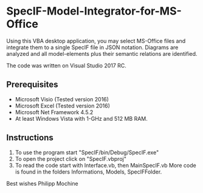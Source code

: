 # SpecIF-Model-Integrator-for-MS-Office
Using this VBA desktop application, you may select MS-Office files and integrate them to a single SpecIF file in JSON notation. Diagrams are analyzed and all model-elements plus their semantic relations are identified.

The code was written on Visual Studio 2017 RC.

## Prerequisites
- Microsoft Visio (Tested version 2016)
- Microsoft Excel (Tested version 2016)
- Microsoft Net Framework 4.5.2
- At least Windows Vista with 1-GHz and 512 MB RAM.

## Instructions
1. To use the program start "SpecIF/bin/Debug/SpecIF.exe"
2. To open the project click on "SpecIF.vbproj"
3. To read the code start with Interface.vb, then MainSpecIF.vb
   More code is found in the folders Informations, Models, SpecIFFolder.

Best wishes
Philipp Mochine
